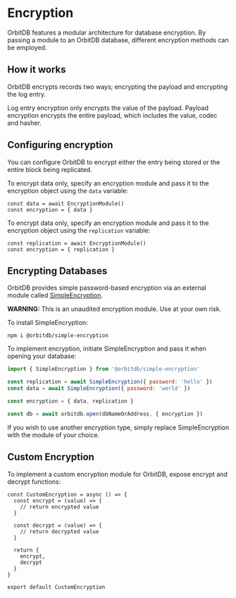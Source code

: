 # Encryption

OrbitDB features a modular architecture for database encryption. By passing a  module to an OrbitDB database, different encryption methods can be employed.

## How it works

OrbitDB encrypts records two ways; encrypting the payload and encrypting the log entry.

Log entry encryption only encrypts the value of the payload. Payload encryption encrypts the entire payload, which includes the value, codec and hasher.

## Configuring encryption

You can configure OrbitDB to encrypt either the entry being stored or the entire block being replicated.

To encrypt data only, specify an encryption module and pass it to the encryption object using the `data` variable:

```
const data = await EncryptionModule()
const encryption = { data }
```

To encrypt data only, specify an encryption module and pass it to the encryption object using the `replication` variable:

```
const replication = await EncryptionModule()
const encryption = { replication }
```

## Encrypting Databases

OrbitDB provides simple password-based encryption via an external module called [SimpleEncryption](https://github.com/orbitdb/simple-encryption).

**WARNING:** This is an unaudited encryption module. Use at your own risk.

To install SimpleEncryption:

```
npm i @orbitdb/simple-encryption
```

To implement encryption, initiate SimpleEncryption and pass it when opening your database:

```js
import { SimpleEncryption } from '@orbitdb/simple-encryption'

const replication = await SimpleEncryption({ password: 'hello' })
const data = await SimpleEncryption({ password: 'world' })

const encryption = { data, replication }

const db = await orbitdb.open(dbNameOrAddress, { encryption })
```

If you wish to use another encryption type, simply replace SimpleEncryption with the module of your choice.

## Custom Encryption

To implement a custom encryption module for OrbitDB, expose encrypt and decrypt functions:

```
const CustomEncryption = async () => {
  const encrypt = (value) => {
    // return encrypted value
  }

  const decrypt = (value) => {
    // return decrypted value
  }

  return {
    encrypt,
    decrypt
  }
}

export default CustomEncryption
```
